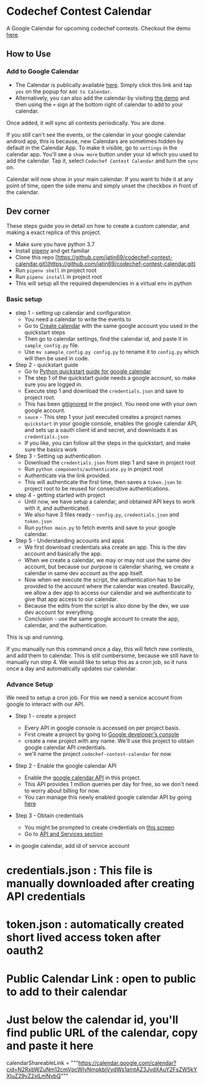 # Codechef Contest Calendar

A Google Calendar for upcoming codechef contests. Checkout the demo [here](https://jatin69.github.io/codechef-contest-calendar/).

## How to Use

### Add to Google Calendar

- The Calendar is publically available [here](https://calendar.google.com/calendar?cid=N2RxbWZuNm12cmVpcWIyNmpkbjVydWs1amtAZ3JvdXAuY2FsZW5kYXIuZ29vZ2xlLmNvbQ). Simply click this link and tap `yes` on the popup for `Add to Calendar`.
- Alternatively, you can also add the calendar by visiting [the demo](https://jatin69.github.io/codechef-contest-calendar/) and then using the `+` sign at the bottom right of calendar to add to your calendar.

Once added, it will sync all contests periodically. You are done.

If you still can't see the events, or the calendar in your google calendar android app, this is because, new Calendars are sometimes hidden by default in the Calendar App. To make it visible, go to `settings` in the calendar app. You'll see a `show more` button under your id which you used to add the calendar. Tap it, select `Codechef Contest Calendar` and turn the `sync` on.

Calendar will now show in your main calendar. If you want to hide it at any point of time, open the side menu and simply unset the checkbox in front of the calendar.

## Dev corner

These steps guide you in detail on how to create a custom calendar, and making a exact replica of this project.

- Make sure you have python 3.7
- Install [pipenv](https://github.com/pypa/pipenv) and get familiar
- Clone this repo [https://github.com/jatin69/codechef-contest-calendar.git](https://github.com/jatin69/codechef-contest-calendar.git)
- Run `pipenv shell` in project root
- Run `pipenv install` in project root
- This will setup all the required dependencies in a virtual env in python

### Basic setup

- step 1 - setting up calendar and configuration
  - You need a calendar to write the events to
  - Go to [Create calendar](https://calendar.google.com/calendar/r/settings/createcalendar) with the same google account you used in the quickstart steps
  - Then go to calendar settings, find the calendar id, and paste it in `sample_config.py` file.
  - Use `mv sameple_config.py config.py` to rename it to `config.py` which will then be used in code. 
- Step 2 - quickstart guide
  - Go to [Python quickstart guide for google calendar](https://developers.google.com/calendar/quickstart/python) 
  - The step 1 of the quickstart guide needs a google account, so make sure you are logged in. 
  - Execute step 1 and download the `credentials.json` and save to project root.
  - This has been [gitignored](./.gitignore) in the project. You need one with your own google account.
  - `sauce` - This step 1 your just executed creates a project names `quickstart` in your google console, enables the google calendar API, and sets up a oauth client id and secret, and downloads it as `credentials.json`
  - If you like, you can follow all the steps in the quickstart, and make sure the basics work
- Step 3 - Setting up authentication
  - Download the `credentials.json` from step 1 and save in project root
  - Run `python components/authenticate.py` in project root
  - Authenticate via the link provided.
  - This will authenticate the first time, then saves a `token.json` to project root to be reused for consecutive authentications.
- step 4 - getting started with project
  - Until now, we have setup a calendar, and obtained API keys to work with it, and authenticated.
  - We also have 3 files ready - `config.py`, `credentials.json` and `token.json`
  - Run `python main.py` to fetch events and save to your google calendar.
- Step 5 - Understanding accounts and apps
  - We first download credentials aka create an app. This is the dev account and basically the app.
  - When we create a calendar, we may or may not use the same dev account, but because our purpose is calendar sharing, we create a calendar in same dev account as the app itself.
  - Now when we execute the script, the authentication has to be provided to the account where the calendar was created. Basically, we allow a dev app to access our calendar and we authenticate to give that app access to our calendar.
  - Because the edits from the script is also done by the dev, we use dev account for everything.
  - Conclusion - use the same google account to create the app, calendar, and the authentication.


This is up and running. 

If you manually run this command once a day, this will fetch new contests, and add them to calendar. This is still cumbersome, because we still have to manually run step 4. We would like to setup this as a cron job, so it runs once a day and automatically updates our calendar.

### Advance Setup

We need to setup a cron job. For this we need a service account from google to interact with our API.

- Step 1 - create a project
  - Every API in google console is accessed on per project basis.
  - First create a project by going to [Google developer's console](https://console.developers.google.com/projectcreate)
  - create a new project with any name. We'll use this project to obtain google calendar API credentials.
  - we'll name the project `codechef-contest-calendar` for now
- Step 2 - Enable the google calendar API
  - Enable the [google calendar API](https://console.developers.google.com/apis/library/calendar-json.googleapis.com) in this project.
  - This API provides 1 million queries per day for free, so we don't need to worry about billing for now.
  - You can manage this newly enabled google calendar API by going [here](https://console.developers.google.com/apis/api/calendar-json.googleapis.com/overview)
- Step 3 - Obtain credentials
  - You might be prompted to create credentials on [this screen](https://console.developers.google.com/apis/api/calendar-json.googleapis.com/overview)
  - Go to [API and Services section](https://console.developers.google.com/apis/credentials)

- in google calendar, add id of service account

# credentials.json : This file is manually downloaded after creating API credentials
# token.json       : automatically created short lived access token after oauth2 


# Public Calendar Link : open to public to add to their calendar
# Just below the calendar id, you'll find public URL of the calendar, copy and paste it here
calendarShareableLink = """https://calendar.google.com/calendar?cid=N2RxbWZuNm12cmVpcWIyNmpkbjVydWs1amtAZ3JvdXAuY2FsZW5kYXIuZ29vZ2xlLmNvbQ"""
